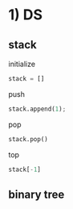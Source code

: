 
# 1) DS 
## stack 

initialize
```python
stack = []
```

push

```python
stack.append(1);
```

pop

```python
stack.pop()
```

top

```python 
stack[-1]
```

## binary tree
